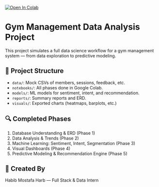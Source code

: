 [![Open In Colab](https://colab.research.google.com/assets/colab-badge.svg)](https://colab.research.google.com/github/Habibb45/threesixty-datascience-internship/blob/main/notebooks/Gym_Internship_Project_Notebook.ipynb)

# Gym Management Data Analysis Project

This project simulates a full data science workflow for a gym management system — from data exploration to predictive modeling.

## 📁 Project Structure
- `data/`: Mock CSVs of members, sessions, feedback, etc.
- `notebooks/`: All phases done in Google Colab.
- `models/`: ML models for sentiment, intent, and recommendation.
- `reports/`: Summary reports and ERD.
- `visuals/`: Exported charts (heatmaps, barplots, etc.)

## 🔍 Completed Phases
1. Database Understanding & ERD (Phase 1)
2. Data Analysis & Trends (Phase 2)
3. Machine Learning: Sentiment, Intent, Segmentation (Phase 3)
4. Visual Dashboards (Phase 4)
5. Predictive Modeling & Recommendation Engine (Phase 5)

## 👑 Created By
Habib Mostafa Harb — Full Stack & Data Intern
